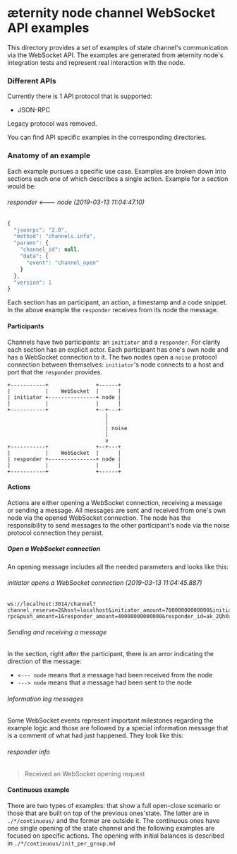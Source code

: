 # æternity node channel WebSocket API examples

This directory provides a set of examples of state channel's communication via
the WebSocket API. The examples are generated from æternity node's
integration tests and represent real interaction with the node.

### Different APIs

Currently there is 1 API protocol that is supported:

* JSON-RPC

Legacy protocol was removed.

You can find API specific examples in the corresponding directories.

### Anatomy of an example

Each example pursues a specific use case. Examples are broken down into
sections each one of which describes a single action. Example for a section
would be:

###### responder <--- node (2019-03-13 11:04:47.10)
```javascript
{
  "jsonrpc": "2.0",
  "method": "channels.info",
  "params": {
    "channel_id": null,
    "data": {
      "event": "channel_open"
    }
  },
  "version": 1
}
```

Each section has an participant, an action, a timestamp and a code snippet. In
the above example the `responder` receives from its node the message.

#### Participants

Channels have two participants: an `initiator` and a `responder`. For clarity
each section has an explicit actor. Each participant has one's own node and
has a WebSocket connection to it. The two nodes open a `noise` protocol
connection between themselves: `initiator`'s node connects to a host and port
that the `responder` provides.

```
+-----------+               +------+
|           |    WebSocket  |      |
| initiator +---------------+ node |
|           |               |      |
+-----------+               +--+---+
                               |
                               |
                               | noise
                               |
                               v
+-----------+               +--+---+
|           |    WebSocket  |      |
| responder +---------------+ node |
|           |               |      |
+-----------+               +------+

```

#### Actions

Actions are either opening a WebSocket connection, receiving a message or
sending a message. All messages are sent and received from one's own node via
the opened WebSocket connection. The node has the responsibility to send
messages to the other participant's node via the noise protocol connection
they persist.

##### Open a WebSocket connection

An opening message includes all the needed parameters and looks like this:

###### initiator opens a WebSocket connection (2019-03-13 11:04:45.887)
```
ws://localhost:3014/channel?channel_reserve=2&host=localhost&initiator_amount=70000000000000&initiator_id=ak_HkRcJAFekttmTHyeZUQkAiqMRvTQ7h9ekQsHWFYMaoNw1JNWs&lock_period=10&port=12340&protocol=json-rpc&push_amount=1&responder_amount=40000000000000&responder_id=ak_2QhXumV8mm8Ni9ew5ZFsgcSysB9FtxjpqPWDSehgs7MJvFNoV3&role=initiator
```

###### Sending and receiving a message 
In the section, right after the participant, there is an arror indicating the
direction of the message:

* `<--- node` means that a message had been received from the node
* `---> node` means that a message had been sent to the node

###### Information log messages
Some WebSocket events represent important milestones regarding the example
logic and those are followed by a special information message that is a
comment of what had just happened. They look like this:

###### responder info
> Received an WebSocket opening request

#### Continuous example

There are two types of examples: that show a full open-close scenario or those
that are built on top of the previous ones'state. The latter are in `./*/continuous/`
and the former are outside it. The continuous ones have one single opening of
the state channel and the following examples are focused on specific actions.
The opening with initial balances is described in
`./*/continuous/init_per_group.md`

